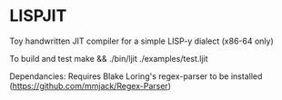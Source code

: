 # LISPJIT

Toy handwritten JIT compiler for a simple LISP-y dialect (x86-64 only)

To build and test
make && ./bin/ljit ./examples/test.ljit

Dependancies:
Requires Blake Loring's regex-parser to be installed (https://github.com/mmjack/Regex-Parser)
